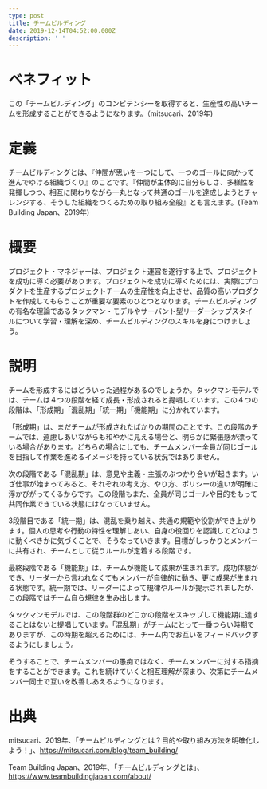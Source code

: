 ```yaml
---
type: post
title: チームビルディング
date: 2019-12-14T04:52:00.000Z
description: ' '
---
```

# ベネフィット

この「チームビルディング」のコンピテンシーを取得すると、生産性の高いチームを形成することができるようになります。（mitsucari、2019年)

# 定義

チームビルディングとは、『仲間が思いを一つにして、一つのゴールに向かって進んでゆける組織づくり』のことです。『仲間が主体的に自分らしさ、多様性を発揮しつつ、相互に関わりながら一丸となって共通のゴールを達成しようとチャレンジする、そうした組織をつくるための取り組み全般』とも言えます。(Team Building Japan、2019年)

# 概要

プロジェクト・マネジャーは、プロジェクト運営を遂行する上で、プロジェクトを成功に導く必要があります。プロジェクトを成功に導くためには、実際にプロダクトを生産するプロジェクトチームの生産性を向上させ、品質の高いプロダクトを作成してもらうことが重要な要素のひとつとなります。チームビルディングの有名な理論であるタックマン・モデルやサーバント型リーダーシップスタイルについて学習・理解を深め、チームビルディングのスキルを身につけましょう。

# 説明

チームを形成するにはどういった過程があるのでしょうか。タックマンモデルでは、チームは４つの段階を経て成長・形成されると提唱しています。この４つの段階は、「形成期」「混乱期」「統一期」「機能期」に分かれています。

「形成期」は、まだチームが形成されたばかりの期間のことです。この段階のチームでは、遠慮しあいながらも和やかに見える場合と、明らかに緊張感が漂っている場合があります。どちらの場合にしても、チームメンバー全員が同じゴールを目指して作業を進めるイメージを持っている状況ではありません。

次の段階である「混乱期」は、意見や主義・主張のぶつかり合いが起きます。いざ仕事が始まってみると、それぞれの考え方、やり方、ポリシーの違いが明確に浮かびがってくるからです。この段階もまた、全員が同じゴールや目的をもって共同作業できている状態にはなっていません。

3段階目である「統一期」は、混乱を乗り越え、共通の規範や役割ができ上がります。個人の思考や行動の特性を理解しあい、自身の役回りを認識してどのように動くべきかに気づくことで、そうなっていきます。目標がしっかりとメンバーに共有され、チームとして従うルールが定着する段階です。

最終段階である「機能期」は、チームが機能して成果が生まれます。成功体験ができ、リーダーから言われなくてもメンバーが自律的に動き、更に成果が生まれる状態です。統一期では、リーダーによって規律やルールが提示されましたが、この段階ではチーム自ら規律を生み出します。

タックマンモデルでは、この段階群のどこかの段階をスキップして機能期に達することはないと提唱しています。「混乱期」がチームにとって一番つらい時期でありますが、この時期を超えるためには、チーム内でお互いをフィードバックするようにしましょう。

そうすることで、チームメンバーの愚痴ではなく、チームメンバーに対する指摘をすることができます。これを続けていくと相互理解が深まり、次第にチームメンバー同士で互いを改善しあえるようになります。

# 出典

mitsucari、2019年、「チームビルディングとは？目的や取り組み方法を明確化しよう！」、https://mitsucari.com/blog/team_building/

Team Building Japan、2019年、「チームビルディングとは」、https://www.teambuildingjapan.com/about/
